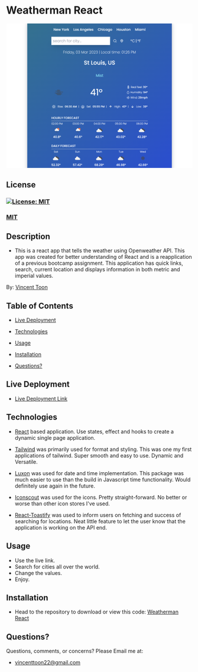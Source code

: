 # Weatherman React

![Weatherman Photo](./src/assets/readme-photo/weatherman-port.png)

## License
### [![License: MIT](https://img.shields.io/badge/License-MIT-yellow.svg)](https://opensource.org/licenses/MIT)
### [MIT](https://opensource.org/licenses/MIT)

## Description

* This is a react app that tells the weather using Openweather API. This app was created for better understanding of React and is a reapplication of a previous bootcamp assignment. This application has quick links, search, current location and displays information in both metric and imperial values.

By: [Vincent Toon](https://github.com/Vincenttoon)

## Table of Contents

* [Live Deployment](#live-deployment)

* [Technologies](Technologies)

* [Usage](#usage)  

* [Installation](#installation)

* [Questions?](#questions)

## Live Deployment

* [Live Deployment Link](https://weatherman-react.vercel.app/)

## Technologies

* [React](https://reactjs.org/) based application. Use states, effect and hooks to create a dynamic single page application.

* [Tailwind](https://tailwindcss.com/) was primarily used for format and styling. This was one my first applications of tailwind. Super smooth and easy to use. Dynamic and Versatile.

* [Luxon](https://www.npmjs.com/package/luxon) was used for date and time implementation. This package was much easier to use than the build in Javascript time functionality. Would definitely use again in the future.

* [Iconscout](https://iconscout.com/) was used for the icons. Pretty straight-forward. No better or worse than other icon stores I've used.

* [React-Toastify](https://www.npmjs.com/package/react-toastify) was used to inform users on fetching and success of searching for locations. Neat little feature to let the user know that the application is working on the API end. 

## Usage

* Use the live link. 
* Search for cities all over the world. 
* Change the values. 
* Enjoy.

## Installation

* Head to the repository to download or view this code: [Weatherman React](https://github.com/Vincenttoon/weatherman-react)

## Questions?

Questions, comments, or concerns? Please Email me at:
* vincenttoon22@gmail.com
